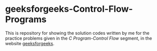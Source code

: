 # geeksforgeeks-Control-Flow-Programs
This is repository for showing the solution codes written by me for the practice problems given in the *C Program-Control Flow* segment, in the website [geeksforgeeks](https://www.geeksforgeeks.org/c-programming-examples/).
